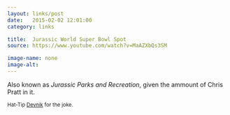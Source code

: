 ```yaml
---
layout: links/post
date:   2015-02-02 12:01:00
category: links

title:  Jurassic World Super Bowl Spot
source: https://www.youtube.com/watch?v=MaAZXbQs3SM

image-name: none 
image-alt:
---
```


Also known as _Jurassic Parks and Recreation_, given the ammount of Chris Pratt in it. 

<small>Hat-Tip [Devnik](http://www.reddit.com/r/movies/comments/2ughjl/jurassic_world_official_super_bowl_tv_spot_2015/co89dqz) for the joke.</small>